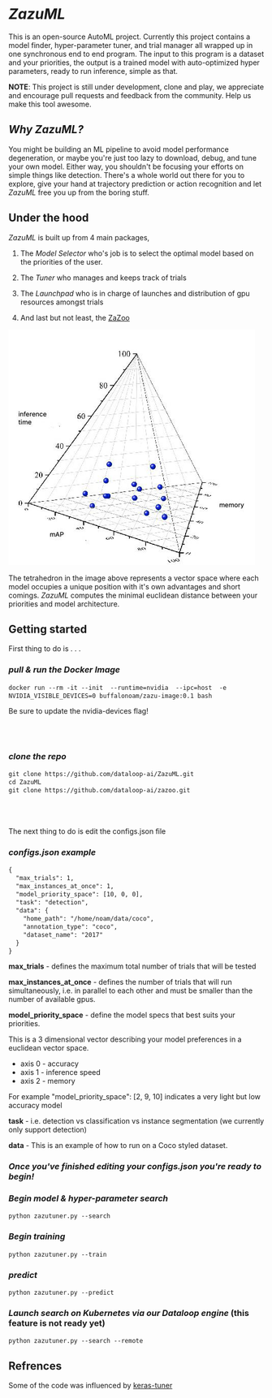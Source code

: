 # ***ZazuML***

This is an open-source AutoML project. Currently this project contains a model finder, hyper-parameter tuner, 
and trial manager all wrapped up in one synchronous end to end program. The input to this program is a dataset and your
priorities, the output is a trained model with auto-optimized hyper parameters, ready to run inference, simple as that.

**NOTE**: This project is still under development, clone and play, we appreciate and encourage
pull requests and feedback from the community. Help us make this tool awesome.

## *Why ZazuML?*
You might be building an ML pipeline to avoid model performance degeneration, or maybe you're just too lazy to download, 
debug, and tune your own model. Either way, you shouldn't be focusing your efforts on simple things like detection. There's
a whole world out there for you to explore, give your hand at trajectory prediction or action recognition and let *ZazuML*
free you up from the boring stuff.

## Under the hood
*ZazuML* is built up from 4 main packages, 

1. The *Model Selector* who's job is to select the optimal model based on the 
priorities of the user.

2. The *Tuner* who manages and keeps track of trials

3. The *Launchpad* who is in charge of launches and distribution of gpu resources amongst trials

4. And last but not least, the [ZaZoo](https://bitbucket.org/noamrosenberg/zazoo/src/master/) 

![model_space](./images/tetra4.jpeg)

The tetrahedron in the image above represents a vector space where each model occupies a unique 
position with it's own advantages and short comings. *ZazuML* computes the minimal euclidean distance 
between your priorities and model architecture. 


## Getting started

First thing to do is . . .  

### *pull & run the Docker Image*
```
docker run --rm -it --init  --runtime=nvidia  --ipc=host  -e NVIDIA_VISIBLE_DEVICES=0 buffalonoam/zazu-image:0.1 bash
```
Be sure to update the nvidia-devices flag!

<br/><br/>  

### *clone the repo*
```
git clone https://github.com/dataloop-ai/ZazuML.git
cd ZazuML
git clone https://github.com/dataloop-ai/zazoo.git
```
<br/><br/>   
The next thing to do is edit the configs.json file

### *configs.json example*
```
{
  "max_trials": 1,
  "max_instances_at_once": 1,
  "model_priority_space": [10, 0, 0],
  "task": "detection",
  "data": {
    "home_path": "/home/noam/data/coco",
    "annotation_type": "coco",
    "dataset_name": "2017"
  }
}
```
**max_trials** - defines the maximum total number of trials that will be tested

**max_instances_at_once** - defines the number of trials that will run simultaneously, 
i.e. in parallel to each other and must be smaller than the number of available gpus.

**model_priority_space** -  define the model specs that best suits your priorities.

This is a 3 dimensional vector describing your model preferences in a euclidean vector space.

- axis 0 - accuracy
- axis 1 - inference speed
- axis 2 - memory

For example "model_priority_space": [2, 9, 10] indicates a very light but low accuracy model

**task** - i.e. detection vs classification vs instance segmentation (we currently only support detection)

**data** - This is an example of how to run on a Coco styled dataset.


### ***Once you've finished editing your configs.json you're ready to begin!***

### *Begin model & hyper-parameter search*
```
python zazutuner.py --search
```
### *Begin training*
```
python zazutuner.py --train
```
### *predict*
```
python zazutuner.py --predict
```

### *Launch search on Kubernetes via our Dataloop engine* (this feature is not ready yet)
```
python zazutuner.py --search --remote
```

## Refrences

Some of the code was influenced by [keras-tuner](https://github.com/keras-team/keras-tuner)
